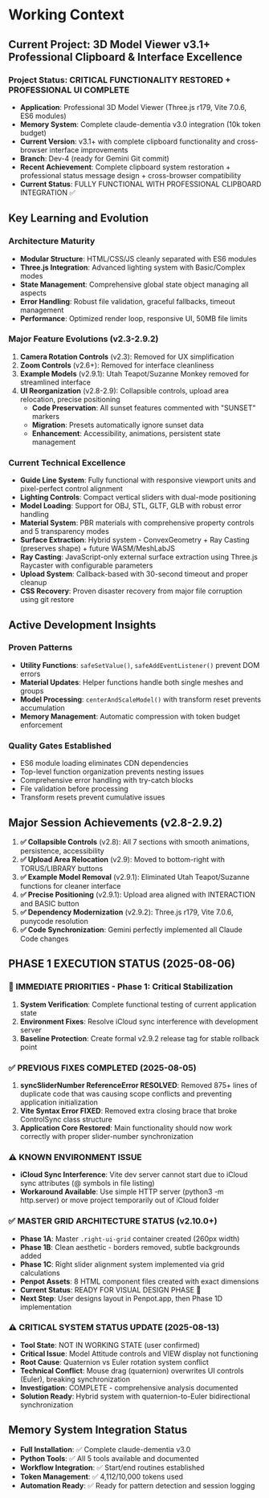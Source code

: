 # Working Context

## Current Project: 3D Model Viewer v3.1+ Professional Clipboard & Interface Excellence

### Project Status: CRITICAL FUNCTIONALITY RESTORED + PROFESSIONAL UI COMPLETE
- **Application**: Professional 3D Model Viewer (Three.js r179, Vite 7.0.6, ES6 modules)  
- **Memory System**: Complete claude-dementia v3.0 integration (10k token budget)
- **Current Version**: v3.1+ with complete clipboard functionality and cross-browser interface improvements
- **Branch**: Dev-4 (ready for Gemini Git commit)
- **Recent Achievement**: Complete clipboard system restoration + professional status message design + cross-browser compatibility
- **Current Status**: FULLY FUNCTIONAL WITH PROFESSIONAL CLIPBOARD INTEGRATION ✅

## Key Learning and Evolution

### Architecture Maturity
- **Modular Structure**: HTML/CSS/JS cleanly separated with ES6 modules
- **Three.js Integration**: Advanced lighting system with Basic/Complex modes
- **State Management**: Comprehensive global state object managing all aspects
- **Error Handling**: Robust file validation, graceful fallbacks, timeout management
- **Performance**: Optimized render loop, responsive UI, 50MB file limits

### Major Feature Evolutions (v2.3-2.9.2)
1. **Camera Rotation Controls** (v2.3): Removed for UX simplification
2. **Zoom Controls** (v2.6+): Removed for interface cleanliness
3. **Example Models** (v2.9.1): Utah Teapot/Suzanne Monkey removed for streamlined interface
4. **UI Reorganization** (v2.8-2.9): Collapsible controls, upload area relocation, precise positioning
   - **Code Preservation**: All sunset features commented with "SUNSET" markers
   - **Migration**: Presets automatically ignore sunset data
   - **Enhancement**: Accessibility, animations, persistent state management

### Current Technical Excellence
- **Guide Line System**: Fully functional with responsive viewport units and pixel-perfect control alignment
- **Lighting Controls**: Compact vertical sliders with dual-mode positioning
- **Model Loading**: Support for OBJ, STL, GLTF, GLB with robust error handling
- **Material System**: PBR materials with comprehensive property controls and 5 transparency modes
- **Surface Extraction**: Hybrid system - ConvexGeometry + Ray Casting (preserves shape) + future WASM/MeshLabJS
- **Ray Casting**: JavaScript-only external surface extraction using Three.js Raycaster with configurable parameters
- **Upload System**: Callback-based with 30-second timeout and proper cleanup
- **CSS Recovery**: Proven disaster recovery from major file corruption using git restore

## Active Development Insights

### Proven Patterns
- **Utility Functions**: `safeSetValue()`, `safeAddEventListener()` prevent DOM errors
- **Material Updates**: Helper functions handle both single meshes and groups
- **Model Processing**: `centerAndScaleModel()` with transform reset prevents accumulation
- **Memory Management**: Automatic compression with token budget enforcement

### Quality Gates Established
- ES6 module loading eliminates CDN dependencies
- Top-level function organization prevents nesting issues
- Comprehensive error handling with try-catch blocks
- File validation before processing
- Transform resets prevent cumulative issues

## Major Session Achievements (v2.8-2.9.2)
1. **✅ Collapsible Controls** (v2.8): All 7 sections with smooth animations, persistence, accessibility
2. **✅ Upload Area Relocation** (v2.9): Moved to bottom-right with TORUS/LIBRARY buttons
3. **✅ Example Model Removal** (v2.9.1): Eliminated Utah Teapot/Suzanne functions for cleaner interface
4. **✅ Precise Positioning** (v2.9.1): Upload area aligned with INTERACTION and BASIC button
5. **✅ Dependency Modernization** (v2.9.2): Three.js r179, Vite 7.0.6, punycode resolution
6. **✅ Code Synchronization**: Gemini perfectly implemented all Claude Code changes

## PHASE 1 EXECUTION STATUS (2025-08-06)

### 🎯 IMMEDIATE PRIORITIES - Phase 1: Critical Stabilization
1. **System Verification**: Complete functional testing of current application state
2. **Environment Fixes**: Resolve iCloud sync interference with development server  
3. **Baseline Protection**: Create formal v2.9.2 release tag for stable rollback point

### ✅ PREVIOUS FIXES COMPLETED (2025-08-05)
1. **syncSliderNumber ReferenceError RESOLVED**: Removed 875+ lines of duplicate code that was causing scope conflicts and preventing application initialization
2. **Vite Syntax Error FIXED**: Removed extra closing brace that broke ControlSync class structure  
3. **Application Core Restored**: Main functionality should now work correctly with proper slider-number synchronization

### ⚠️ KNOWN ENVIRONMENT ISSUE
- **iCloud Sync Interference**: Vite dev server cannot start due to iCloud sync attributes (@ symbols in file listing)
- **Workaround Available**: Use simple HTTP server (python3 -m http.server) or move project temporarily out of iCloud folder

### ✅ MASTER GRID ARCHITECTURE STATUS (v2.10.0+)
- **Phase 1A**: Master `.right-ui-grid` container created (260px width)
- **Phase 1B**: Clean aesthetic - borders removed, subtle backgrounds added
- **Phase 1C**: Right slider alignment system implemented via grid calculations
- **Penpot Assets**: 8 HTML component files created with exact dimensions
- **Current Status**: READY FOR VISUAL DESIGN PHASE 🎨
- **Next Step**: User designs layout in Penpot.app, then Phase 1D implementation

### ⚠️ CRITICAL SYSTEM STATUS UPDATE (2025-08-13)
- **Tool State**: NOT IN WORKING STATE (user confirmed)
- **Critical Issue**: Model Attitude controls and VIEW display not functioning
- **Root Cause**: Quaternion vs Euler rotation system conflict
- **Technical Conflict**: Mouse drag (quaternion) overwrites UI controls (Euler), breaking synchronization
- **Investigation**: COMPLETE - comprehensive analysis documented
- **Solution Ready**: Hybrid system with quaternion-to-Euler bidirectional synchronization

## Memory System Integration Status
- **Full Installation**: ✅ Complete claude-dementia v3.0
- **Python Tools**: ✅ All 5 tools available and documented
- **Workflow Integration**: ✅ Start/end routines established
- **Token Management**: ✅ 4,112/10,000 tokens used
- **Automation Ready**: ✅ Ready for pattern detection and session logging

